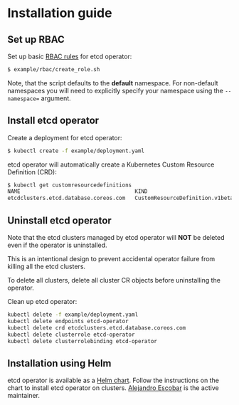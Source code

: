# Installation guide

## Set up RBAC

Set up basic [RBAC rules][rbac-rules] for etcd operator:

```bash
$ example/rbac/create_role.sh
```

Note, that the script defaults to the **default** namespace. For non-default namespaces you will need to explicitly specify your namespace using the `--namespace=` argument.


## Install etcd operator

Create a deployment for etcd operator:

```bash
$ kubectl create -f example/deployment.yaml
```

etcd operator will automatically create a Kubernetes Custom Resource Definition (CRD):

```bash
$ kubectl get customresourcedefinitions
NAME                                    KIND
etcdclusters.etcd.database.coreos.com   CustomResourceDefinition.v1beta1.apiextensions.k8s.io
```

## Uninstall etcd operator

Note that the etcd clusters managed by etcd operator will **NOT** be deleted even if the operator is uninstalled.

This is an intentional design to prevent accidental operator failure from killing all the etcd clusters.

To delete all clusters, delete all cluster CR objects before uninstalling the operator.

Clean up etcd operator:

```bash
kubectl delete -f example/deployment.yaml
kubectl delete endpoints etcd-operator
kubectl delete crd etcdclusters.etcd.database.coreos.com
kubectl delete clusterrole etcd-operator
kubectl delete clusterrolebinding etcd-operator
```

## Installation using Helm

etcd operator is available as a [Helm chart][etcd-helm]. Follow the instructions on the chart to install etcd operator on clusters.
[Alejandro Escobar][alejandroEsc] is the active maintainer.


[rbac-rules]: rbac.md
[etcd-helm]: https://github.com/kubernetes/charts/tree/master/stable/etcd-operator/
[alejandroEsc]:https://github.com/alejandroEsc
